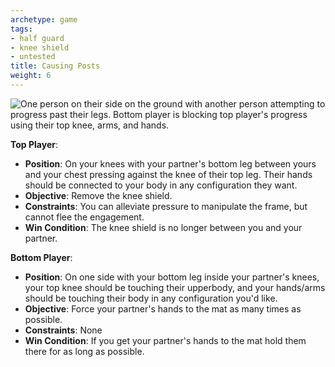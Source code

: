 ```yaml
---
archetype: game
tags:
- half guard
- knee shield
- untested
title: Causing Posts
weight: 6
---
```

![One person on their side on the ground with another person attempting to progress past their legs. Bottom player is blocking top player's progress using their top knee, arms, and hands.](/images/knee-shield-half.webp?lightbox=True)

**Top Player**:
  * **Position**: On your knees with your partner's bottom leg between yours and your chest pressing against the knee of their top leg. Their hands should be connected to your body in any configuration they want.
  * **Objective**: Remove the knee shield.
  * **Constraints**: You can alleviate pressure to manipulate the frame, but cannot flee the engagement.
  * **Win Condition**: The knee shield is no longer between you and your partner.

**Bottom Player**:
  * **Position**: On one side with your bottom leg inside your partner's knees, your top knee should be touching their upperbody, and your hands/arms should be touching their body in any configuration you'd like.
  * **Objective**: Force your partner's hands to the mat as many times as possible.
  * **Constraints**: None
  * **Win Condition**: If you get your partner's hands to the mat hold them there for as long as possible.